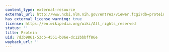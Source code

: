 ```yaml
---
content_type: external-resource
external_url: http://www.ncbi.nlm.nih.gov/entrez/viewer.fcgi?db=protein&qty=1&c_start=1&list_uids=4504349&itemID=5&dopt=fasta
has_external_license_warning: true
license: https://en.wikipedia.org/wiki/All_rights_reserved
status: ''
title: Protein
uid: 7d3b9861-53cb-4551-b06e-dc12bbbff86e
wayback_url: ''
---
```

